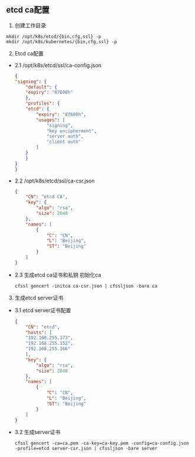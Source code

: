 ## etcd ca配置
1. 创建工作目录
```shell
mkdir /opt/k8s/etcd/{bin,cfg,ssl} -p
mkdir /opt/k8s/kubernetes/{bin,cfg,ssl} -p
```
2. Etcd ca配置
  * 2.1 /opt/k8s/etcd/ssl/ca-config.json
    ```json
    {
    "signing": {
        "default": {
        "expiry": "87600h"
        },
        "profiles": {
        "etcd": {
            "expiry": "87600h",
            "usages": [
                "signing",
                "key encipherment",
                "server auth",
                "client auth"
            ]
        }
        }
    }
    }
    ```
  * 2.2 /opt/k8s/etcd/ssl/ca-csr.json
    ```json
    {
        "CN": "etcd CA",
        "key": {
            "algo": "rsa",
            "size": 2048
        },
        "names": [
            {
                "C": "CN",
                "L": "Beijing",
                "ST": "Beijing"
            }
        ]
    }
    ```
  * 2.3 生成etcd ca证书和私钥 初始化ca
    ```shell
    cfssl gencert -initca ca-csr.json | cfssljson -bare ca
    ``` 
3. 生成etcd server证书
  * 3.1 etcd server证书配置
    ```json
    {
        "CN": "etcd",
        "hosts": [
        "192.168.255.173",
        "192.168.255.152",
        "192.168.255.166"
        ],
        "key": {
            "algo": "rsa",
            "size": 2048
        },
        "names": [
            {
                "C": "CN",
                "L": "Beijing",
                "ST": "Beijing"
            }
        ]
    }
    ```
  * 3.2 生成server证书
    ```shell
    cfssl gencert -ca=ca.pem -ca-key=ca-key.pem -config=ca-config.json -profile=etcd server-csr.json | cfssljson -bare server
    ``` 
  